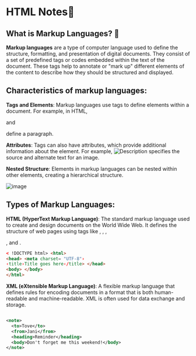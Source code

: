 # HTML Notes:rocket: 


## What is Markup Languages? :speech_balloon:
**Markup languages** are a type of computer language used to define the structure, formatting, and presentation of digital documents. They consist of a set of predefined tags or codes embedded within the text of the document. These tags help to annotate or "mark up" different elements of the content to describe how they should be structured and displayed.

**Characteristics of markup languages**:
---

**Tags and Elements**: Markup languages use tags to define elements within a document. For example, in HTML, <p> and </p> define a paragraph.

**Attributes**: Tags can also have attributes, which provide additional information about the element. For example, <img src="image.jpg" alt="Description"> specifies the source and alternate text for an image.

**Nested Structure**: Elements in markup languages can be nested within other elements, creating a hierarchical structure. 

![image](https://github.com/ahong2006/J25-PROGRAMMING/assets/124577520/09f51120-380a-4102-9a54-daa62a2a82fc)

Types of Markup Languages:
---

**HTML (HyperText Markup Language)**: The standard markup language used to create and design documents on the World Wide Web. It defines the structure of web pages using tags like <html>, <head>, <body>, <p>, and <a>.


```html
< !DOCTYPE html> <html>
<head> <meta charset= "UTF-8"›
‹title›Title goes here‹/title> </head>
<body> </body>
</html>
```


**XML (eXtensible Markup Language)**: A flexible markup language that defines rules for encoding documents in a format that is both human-readable and machine-readable. XML is often used for data exchange and storage.

```xml

<note>
  <to>Tove</to>
  <from>Jani</from>
  <heading>Reminder</heading>
  <body>Don't forget me this weekend!</body>
</note>

```





